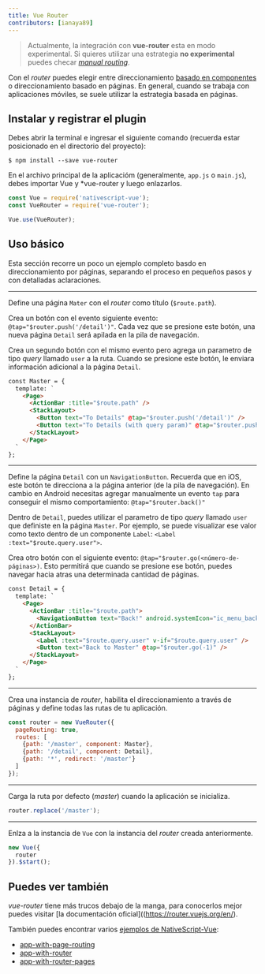 ```yaml
---
title: Vue Router
contributors: [ianaya89]
---
```


> Actualmente, la integración con **vue-router** esta en modo experimental. Si quieres utilizar una estrategia **no experimental** puedes checar [*manual routing*](/en/docs/routing/manual-routing).

Con el *router* puedes elegir entre direccionamiento [basado en componentes](https://router.vuejs.org/api/#router-view) o direccionamiento basado en páginas. En general, cuando se trabaja con aplicaciones móviles, se suele utilizar la estrategia basada en páginas.

## Instalar y registrar el plugin

Debes abrir la terminal e ingresar el siguiente comando (recuerda estar posicionado en el directorio del proyecto):

```shell
$ npm install --save vue-router
```

En el archivo principal de la aplicacióm (generalmente, `app.js` o `main.js`), debes importar Vue y *vue-router y luego enlazarlos.

```JavaScript
const Vue = require('nativescript-vue');
const VueRouter = require('vue-router');

Vue.use(VueRouter);
```

## Uso básico

Esta sección recorre un poco un ejemplo completo basdo en direccionamiento por páginas, separando el proceso en pequeños pasos y con detalladas aclaraciones.

---
Define una página `Mater` con el *router* como título (`$route.path`).

Crea un botón con el evento siguiente evento: `@tap="$router.push('/detail')"`. Cada vez que se presione este botón, una nueva página `Detail` será apilada en la pila de navegación.

Crea un segundo botón con el mismo evento pero agrega un parametro de tipo *query* llamado `user` a la ruta. Cuando se presione este botón, le enviara información adicional a la página `Detail`.

```HTML
const Master = {
  template: `
    <Page>
      <ActionBar :title="$route.path" />
      <StackLayout>
        <Button text="To Details" @tap="$router.push('/detail')" />
        <Button text="To Details (with query param)" @tap="$router.push('/detail?user=John+Appleseed')"></Button>
      </StackLayout>
    </Page>
  `
};
```

---
Define la página `Detail` con un `NavigationButton`. Recuerda que en iOS, este botón te direcciona a la página anterior (de la pila de navegación). En cambio en Android necesitas agregar manualmente un evento `tap` para conseguir el mismo comportamiento: `@tap="$router.back()"`

Dentro de `Detail`, puedes utilizar el parametro de tipo *query* llamado `user` que definiste en la página `Master`. Por ejemplo, se puede visualizar ese valor como texto dentro de un componente `Label`: `<Label :text="$route.query.user">`.

Crea otro botón con el siguiente evento: `@tap="$router.go(<número-de-páginas>)`. Esto permitirá que cuando se presione ese botón, puedes navegar hacia atras una determinada cantidad de páginas.

```HTML
const Detail = {
  template: `
    <Page>
      <ActionBar :title="$route.path">
        <NavigationButton text="Back!" android.systemIcon="ic_menu_back" @tap="$router.back()" />
      </ActionBar>
      <StackLayout>
        <Label :text="$route.query.user" v-if="$route.query.user" />
        <Button text="Back to Master" @tap="$router.go(-1)" />
      </StackLayout>
    </Page>
  `
};
```

---
Crea una instancia de *router*, habilita el direccionamiento a través de páginas y define todas las rutas de tu aplicación.

```JavaScript
const router = new VueRouter({
  pageRouting: true,
  routes: [
    {path: '/master', component: Master},
    {path: '/detail', component: Detail},
    {path: '*', redirect: '/master'}
  ]
});
```

---
Carga la ruta por defecto (*master*) cuando la aplicación se inicializa.

```JavaScript
router.replace('/master');
```

---
Enlza a la instancia de `Vue` con la instancia del *router* creada anteriormente.

```JavaScript
new Vue({
  router
}).$start();
```

## Puedes ver también

*vue-router* tiene más trucos debajo de la manga, para conocerlos mejor puedes visitar [la documentación oficial]((https://router.vuejs.org/en/).

También puedes encontrar varios [ejemplos de NativeScript-Vue](https://github.com/nativescript-vue/nativescript-vue/tree/master/samples):

* [app-with-page-routing](https://github.com/nativescript-vue/nativescript-vue/tree/master/samples/app/app-with-page-routing.js)
* [app-with-router](https://github.com/nativescript-vue/nativescript-vue/tree/master/samples/app/app-with-router.js)
* [app-with-router-pages](https://github.com/nativescript-vue/nativescript-vue/tree/master/samples/app/app-with-router-pages.js)